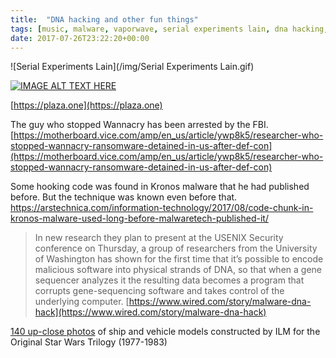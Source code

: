```yaml
---
title:  "DNA hacking and other fun things"
tags: [music, malware, vaporwave, serial experiments lain, dna hacking, star wars]
date: 2017-07-26T23:22:20+00:00
---
```


![Serial Experiments Lain](/img/Serial Experiments Lain.gif)

[![IMAGE ALT TEXT HERE](https://img.youtube.com/vi/Ki-fATpXa00/0.jpg)](https://www.youtube.com/watch?v=Ki-fATpXa00)

[https://plaza.one](https://plaza.one)

The guy who stopped Wannacry has been arrested by the FBI.
[https://motherboard.vice.com/amp/en_us/article/ywp8k5/researcher-who-stopped-wannacry-ransomware-detained-in-us-after-def-con](https://motherboard.vice.com/amp/en_us/article/ywp8k5/researcher-who-stopped-wannacry-ransomware-detained-in-us-after-def-con)

Some hooking code was found in Kronos malware that he had published before. But the technique was known even before that.
https://arstechnica.com/information-technology/2017/08/code-chunk-in-kronos-malware-used-long-before-malwaretech-published-it/

> In new research they plan to present at the USENIX Security conference on Thursday, a group of researchers from the University of Washington has shown for the first time that it’s possible to encode malicious software into physical strands of DNA, so that when a gene sequencer analyzes it the resulting data becomes a program that corrupts gene-sequencing software and takes control of the underlying computer.
[https://www.wired.com/story/malware-dna-hack](https://www.wired.com/story/malware-dna-hack)


[140 up-close photos](https://imgur.com/a/Zt9Y4) of ship and vehicle models constructed by ILM for the Original Star Wars Trilogy (1977-1983)